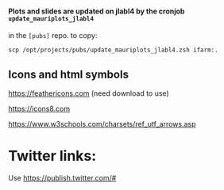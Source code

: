 #### Plots and slides are updated on jlabl4 by the cronjob `update_mauriplots_jlabl4` 

in the `[pubs]` repo. to copy:

```
scp /opt/projects/pubs/update_mauriplots_jlabl4.zsh ifarm:.
```






## Icons and html symbols

https://feathericons.com (need download to use)<br/>

https://icons8.com

https://www.w3schools.com/charsets/ref_utf_arrows.asp


# Twitter links:

Use https://publish.twitter.com/#




